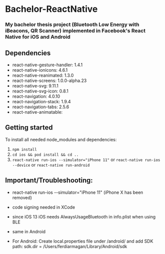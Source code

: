 # Bachelor-ReactNative
### My bachelor thesis project (Bluetooth Low Energy with iBeacons, QR Scanner) implemented in Facebook's React Native for iOS and Android

## Dependencies
* react-native-gesture-handler: 1.4.1
* react-native-ionicons: 4.6.1
* react-native-reanimated: 1.3.0
* react-native-screens: 1.0.0-alpha.23
* react-native-svg: 9.11.1
* react-native-svg-icon: 0.8.1
* react-navigation: 4.0.10
* react-navigation-stack: 1.9.4
* react-navigation-tabs: 2.5.6
* react-native-animatable: 

## Getting started
To install all needed node_modules and dependencies:
1. `npm install`
2. `cd ios && pod install && cd ..`
3. `react-native run-ios --simulator="iPhone 11"` or `react-native run-ios --device` or `react-native run-android`

## Important/Troubleshooting:
* react-native run-ios --simulator="iPhone 11" (iPhone X has been removed)
* code signing needed in XCode

* since iOS 13 iOS needs AlwaysUsageBluetooth in info.plist when using BLE
* same in Android

* For Android:
Create local.properties file under /android/ and add SDK path:
sdk.dir = /Users/ferdiarmagan/Library/Android/sdk
